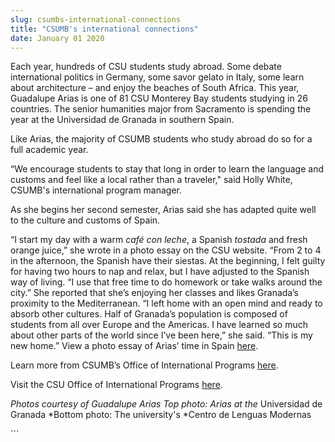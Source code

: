 ```yaml
---
slug: csumbs-international-connections
title: "CSUMB's international connections"
date: January 01 2020
---
```


 
<p>
  Each year, hundreds of CSU students study abroad. Some debate international
  politics in Germany, some savor gelato in Italy, some learn about architecture
  – and enjoy the beaches of South Africa. This year, Guadalupe Arias is one of
  81 CSU Monterey Bay students studying in 26 countries. The senior humanities
  major from Sacramento is spending the year at the Universidad de Granada in
  southern Spain.
</p>
<p>
  Like Arias, the majority of CSUMB students who study abroad do so for a full
  academic year.
</p>
<p>
  “We encourage students to stay that long in order to learn the language and
  customs and feel like a local rather than a traveler," said Holly White,
  CSUMB's international program manager.
</p>
<p>
  As she begins her second semester, Arias said she has adapted quite well to
  the culture and customs of Spain.
</p>
<p>
  “I start my day with a warm <em>café con leche</em>, a Spanish
  <em>tostada</em> and fresh orange juice,” she wrote in a photo essay on the
  CSU website. “From 2 to 4 in the afternoon, the Spanish have their siestas. At
  the beginning, I felt guilty for having two hours to nap and relax, but I have
  adjusted to the Spanish way of living. “I use that free time to do homework or
  take walks around the city.” She reported that she’s enjoying her classes and
  likes Granada’s proximity to the Mediterranean. “I left home with an open mind
  and ready to absorb other cultures. Half of Granada’s population is composed
  of students from all over Europe and the Americas. I have learned so much
  about other parts of the world since I’ve been here,” she said. “This is my
  new home.” View a photo essay of Arias’ time in Spain
  <a href="https://www.calstate.edu/ip/photo-essays/country/spain/2011/arias/"
    >here</a
  >.
</p>
<p>
  Learn more from CSUMB’s Office of International Programs
  <a href="https://international.csumb.edu/index.htm">here</a>.
</p>
<p>
  Visit the CSU Office of International Programs
  <a href="https://calstate.edu/ip">here</a>.
</p>
<p>
  <em>Photos courtesy of Guadalupe Arias Top photo: Arias at the </em
  >Universidad de Granada *Bottom photo: The university's *Centro de Lenguas
  Modernas
</p>
```
